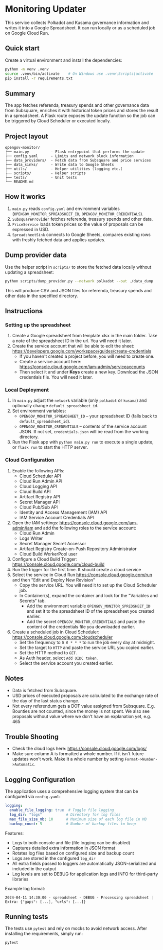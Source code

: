 # Monitoring Updater

This service collects Polkadot and Kusama governance information and writes it
into a Google Spreadsheet. It can run locally or as a scheduled job on Google
Cloud Run.

## Quick start

Create a virtual environment and install the dependencies:

```bash
python -m venv .venv
source .venv/bin/activate    # On Windows use .venv\Scripts\activate
pip install -r requirements.txt
```


## Summary
The app fetches referenda, treasury spends and other governance data from
Subsquare, enriches it with historical token prices and stores the result in a
spreadsheet. A Flask route exposes the update function so the job can be
triggered by Cloud Scheduler or executed locally.

## Project layout

```
opengov-monitor/
├── main.py          - Flask entrypoint that performs the update
├── config.yaml      - Limits and network block information
├── data_providers/  - Fetch data from Subsquare and price services
├── data_sinks/      - Write data to Google Sheets
├── utils/           - Helper utilities (logging etc.)
├── scripts/         - Helper scripts
├── tests/           - Unit tests
└── README.md
```

## How it works

1. `main.py` reads `config.yaml` and environment variables (`OPENGOV_MONITOR_SPREADSHEET_ID`, `OPENGOV_MONITOR_CREDENTIALS`).
2. `SubsquareProvider` fetches referenda, treasury spends and other data.
3. `PriceService` loads token prices so the value of proposals can be expressed in USD.
4. `SpreadsheetSink` connects to Google Sheets, compares existing rows with freshly fetched data and applies updates.


## Dump provider data

Use the helper script in `scripts/` to store the fetched data locally without updating a spreadsheet:

```bash
python scripts/dump_provider.py --network polkadot --out ./data_dump
```

This will produce CSV and JSON files for referenda, treasury spends and other data in the specified directory.



## Instructions

### Setting up the spreadsheet
1. Create a Google spreadsheet from template.xlsx in the main folder. Take a note of the spreadsheet ID in the url. You will need it later.
2. Create the service account that will be able to edit the sheet: https://developers.google.com/workspace/guides/create-credentials
    - If you haven't created a project before, you will need to create one.
    - Create a service account here: https://console.cloud.google.com/iam-admin/serviceaccounts
    - Then select it and under **Keys** create a new key. Download the JSON credentials file. You will need it later.

### Local Deployment
1. In `main.py` adjust the `network` variable (only `polkadot` or `kusama`) and optionally change `default_spreadsheet_id`.
2. Set environment variables:
    - `OPENGOV_MONITOR_SPREADSHEET_ID` – your spreadsheet ID (falls back to `default_spreadsheet_id`).
    - `OPENGOV_MONITOR_CREDENTIALS` – contents of the service account JSON. If not set, `credentials.json` will be read from the working directory.
3. Run the Flask app with `python main.py run` to execute a single update, or `flask run` to start the HTTP server.

### Cloud Configuration
1. Enable the following APIs:
    - Cloud Scheduler API
    - Cloud Run Admin API
    - Cloud Logging API
    - Cloud Build API
    - Artifact Registry API
    - Secret Manager API
    - Cloud Pub/Sub API
    - Identity and Access Management (IAM) API
    - IAM Service Account Credentials API
2. Open the IAM settings: https://console.cloud.google.com/iam-admin/iam and add the following roles to the service account:
    - Cloud Run Admin
    - Logs Writer
    - Secret Manager Secret Accessor
    - Artifact Registry Create-on-Push Repository Administrator
    - Cloud Build WorkerPool user
3. Configure a Cloud Build Trigger: https://console.cloud.google.com/cloud-build
4. Run the trigger for the first time. It should create a cloud service
5. Select the service in Cloud Run https://console.cloud.google.com/run and then "Edit and Deploy New Revision"
    - Copy the service URL. You will need it to set up the Cloud Scheduler job.
    - In Container(s), expand the container and look for the "Variables and Secrets" tab.
      - Add the environment variable `OPENGOV_MONITOR_SPREDSHEET_ID` and set it to the spreadsheet ID of the spreadsheet you created earlier.
      - Add the secret `OPENGOV_MONITOR_CREDENTIALS` and paste the content of the credentials file you downloaded earlier.
6. Create a scheduled job in Cloud Scheduler: https://console.cloud.google.com/cloudscheduler
    - Set the frequency to `0 0 * * *` to run the job every day at midnight.
    - Set the target to `HTTP` and paste the service URL you copied earlier.
    - Set the HTTP method to `GET`.
    - As Auth header, select `Add OIDC token`.
    - Select the service account you created earlier.

## Notes
- Data is fetched from Subsquare.
- USD prices of executed proposals are calculated to the exchange rate of the day of the last status change.
- Not every referendum gets a DOT value assigned from Subsquare. E.g. Bounties are not counted, since the money is not spent. We also see proposals without value where we don't have an explanation yet, e.g. 465

## Trouble Shooting
- Check the cloud logs here: https://console.cloud.google.com/logs/
- Make sure column A is formatted a whole number. If it isn't future updates won't work. Make it a whole number by setting `Format->Number->Automatic`.

## Logging Configuration
The application uses a comprehensive logging system that can be configured via `config.yaml`:

```yaml
logging:
  enable_file_logging: true  # Toggle file logging
  log_dir: "logs"           # Directory for log files
  max_file_size_mb: 10      # Maximum size of each log file in MB
  backup_count: 5           # Number of backup files to keep
```

Features:
- Logs to both console and file (file logging can be disabled)
- Captures detailed extra information in JSON format
- Rotates log files based on configured size and backup count
- Logs are stored in the configured `log_dir`
- All extra fields passed to loggers are automatically JSON-serialized and included in the output
- Log levels are set to DEBUG for application logs and INFO for third-party libraries

Example log format:
```
2024-04-11 14:30:00 - spreadsheet - DEBUG - Processing spreadsheet | Extra: {"gaps": [...], "urls": [...]} 
```

## Running tests

The tests use `pytest` and rely on mocks to avoid network access. After installing the
requirements, simply run:

```bash
pytest
```
